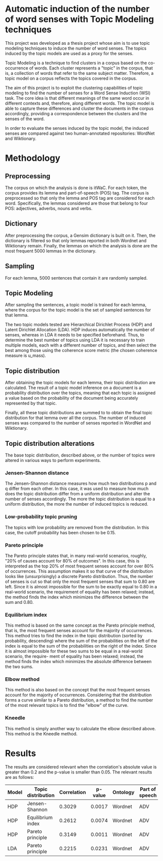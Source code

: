 # Automatic induction of the number of word senses with Topic Modeling techniques

This project was developed as a thesis project whose aim is to use topic modeling techniques to induce the number of word senses. The topics induced by the topic models are used as a proxy for the senses.

Topic Modeling is a technique to find clusters in a corpus based on the co-occurrence of words. Each cluster represents a "topic" in the corpus, that is, a collection of words that refer to the same subject matter. Therefore, a topic model on a corpus reflects the topics covered in the corpus.

The aim of this project is to exploit the clustering capabilities of topic modeling to find the number of senses for a Word Sense Induction (WSI) task. The core idea is that different meanings of the same word occur in different contexts and, therefore, along different words. The topic model is able to capture these differences and cluster the documents in the corpus accordingly, providing a correspondence between the clusters and the senses of the word.

In order to evaluate the senses induced by the topic model, the induced senses are compared against two human-annotated repositories: WordNet and Wiktionary.

# Methodology
## Preprocessing
The corpus on which the analysis is done is itWaC. For each token, the corpus provides its lemma and part-of-speech (POS) tag. The corpus is preprocessed so that only the lemma and POS tag are considered for each word. Specifically, the lemmas considered are those that belong to four POS: adjectives, adverbs, nouns and verbs.

## Dictionary
After preprocessing the corpus, a Gensim dictionary is built on it. Then, the dictionary is filtered so that only lemmas reported in both Wordnet and Wiktionary remain. Finally, the lemmas on which the analysis is done are the most frequent 5000 lemmas in the dictionary.

## Sampling
For each lemma, 5000 sentences that contain it are randomly sampled.

## Topic Modeling
After sampling the sentences, a topic model is trained for each lemma, where the corpus for the topic model is the set of sampled sentences for that lemma.

The two topic models tested are Hierarchical Dirichlet Process (HDP) and Latent Dirichlet Allocation (LDA). HDP induces automatically the number of senses, whereas in LDA it needs to be specified beforehand. Thus, to determine the best number of topics using LDA it is necessary to train multiple models, each with a different number of topics, and then select the best among those using the coherence score metric (the chosen coherence measure is u_mass).

## Topic distribution
After obtaining the topic models for each lemma, their topic distribution are calculated. The result of a topic model inference on a document is a probability distribution over the topics, meaning that each topic is assigned a value based on the probability of the document being accurately represented by that topic.

Finally, all these topic distributions are summed to  to obtain the final topic distribution for that lemma over all the corpus. The number of induced senses was compared to the number of senses reported in WordNet and Wiktionary.

## Topic distribution alterations
The base topic distribution, described above, or the number of topics were altered in various ways to perform experiments.

### Jensen-Shannon distance
The Jensen-Shannon distance measures how much two distributions p and q differ from each other. In this case, it was used to measure how much does the topic distribution differ from a uniform distribution and alter the number of senses accordingly. The more the topic distribution is equal to a uniform distribution, the more the number of induced topics is reduced.

### Low-probability topic pruning
The topics with low probability are removed from the distribution. In this case, the cutoff probability has been chosen to be 0.15.

### Pareto principle
The Pareto principle states that, in many real-world scenarios, roughly, "20% of causes account for 80% of outcomes". In this case, this is interpreted as the top 20% of most frequent senses account for over 80% of occurrences. This assumption makes it so that curve of the distribution looks like (unsurprisingly) a discrete Pareto distribution. Thus, the number of senses is cut so that only the most frequent senses that sum to 0.80 are left. Since it is almost impossible for the sum to be exactly equal to 0.80 in a real-world scenario, the requirement of equality has been relaxed; instead, the method finds the index which minimizes the difference between the sum and 0.80. 

### Equilibrium index
This method is based on the same concept as the Pareto principle method, that is, the most frequent senses account for the majority of occurrences. This method tries to find the index in the topic distribution (sorted by probability, descending) where the sum of the probabilities on the left of the index is equal to the sum of the probabilities on the right of the index. Since it is almost impossible for these two sums to be equal in a real-world scenario, the require- ment of equality has been relaxed; instead, the method finds the index which minimizes the absolute difference between the two sums.

### Elbow method
This method is also based on the concept that the most frequent senses account for the majority of occurrences. Considering that the distribution forms a curve similar to a Pareto distribution, a method to find the number of the most relevant topics is to find the "elbow" of the curve.

### Kneedle
This method is simply another way to calculate the elbow described above. This method is the Kneedle method.

# Results
The results are considered relevant when the correlation's absolute value is greater than 0.2 and the p-value is smaller than 0.05. The relevant results are as follows:

|Model|Topic distribution|Correlation|p-value|Ontology|Part of speech|
|-----|------|------------------|-----------|-------|---|
|HDP|Jensen-Shannon|0.3029|0.0017|Wordnet|ADV
|HDP|Equilibrium index|0.2612|0.0074|Wordnet|ADV
|HDP|Pareto principle|0.3149|0.0011|Wordnet|ADV
|LDA|Pareto principle|0.2215|0.0231|Wordnet|ADV